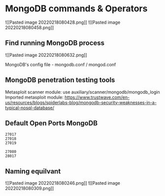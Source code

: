 # MongoDB commands & Operators
![[Pasted image 20220218080428.png]]
![[Pasted image 20220218080458.png]]

## Find running MongoDB process
![[Pasted image 20220218080632.png]]

MongoDB's config file - mongodb.conf / mongod.conf

## MongoDB penetration testing tools
Metasploit scanner module: use auxiliary/scanner/mongodb/mongodb_login
Imported metasploit module: https://www.trustwave.com/en-us/resources/blogs/spiderlabs-blog/mongodb-security-weaknesses-in-a-typical-nosql-database/

## Default Open Ports MongoDB
```ports
27017
27018
27019

27080
28017
```




## Naming equilvant 

![[Pasted image 20220218080246.png]]
![[Pasted image 20220218080309.png]]
